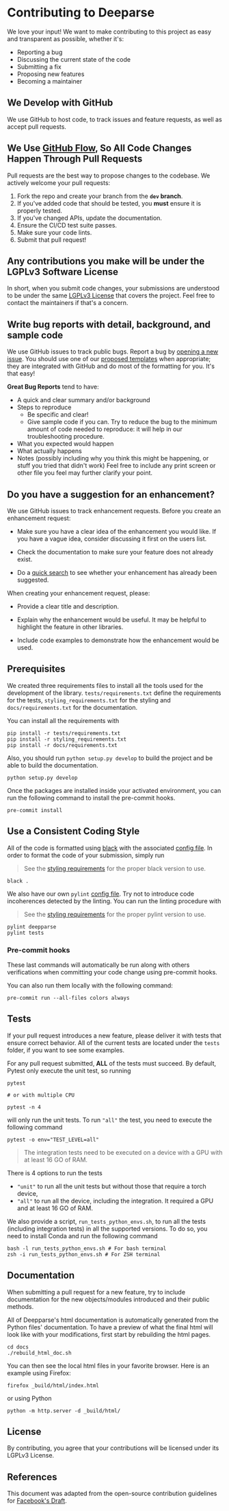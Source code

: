 # Contributing to Deeparse

We love your input! We want to make contributing to this project as easy and transparent as possible, whether it's:

- Reporting a bug
- Discussing the current state of the code
- Submitting a fix
- Proposing new features
- Becoming a maintainer

## We Develop with GitHub

We use GitHub to host code, to track issues and feature requests, as well as accept pull requests.

## We Use [GitHub Flow](https://guides.github.com/introduction/flow/index.html), So All Code Changes Happen Through Pull Requests

Pull requests are the best way to propose changes to the codebase. We actively welcome your pull requests:

1. Fork the repo and create your branch from the **`dev` branch**.
2. If you've added code that should be tested, you **must** ensure it is properly tested.
3. If you've changed APIs, update the documentation.
4. Ensure the CI/CD test suite passes.
5. Make sure your code lints.
6. Submit that pull request!

## Any contributions you make will be under the LGPLv3 Software License

In short, when you submit code changes, your submissions are understood to be under the
same [LGPLv3 License](https://choosealicense.com/licenses/lgpl-3.0/) that covers the project. Feel free to contact the
maintainers if that's a concern.

## Write bug reports with detail, background, and sample code

We use GitHub issues to track public bugs. Report a bug
by [opening a new issue](https://github.com/GRAAL-Research/deepparse/issues). You should use one of
our [proposed templates](https://github.com/GRAAL-Research/deepparse/tree/main/.github/ISSUE_TEMPLATE) when appropriate;
they are integrated with GitHub and do most of the formatting for you. It's that easy!

**Great Bug Reports** tend to have:

- A quick and clear summary and/or background
- Steps to reproduce
    - Be specific and clear!
    - Give sample code if you can. Try to reduce the bug to the minimum amount of code needed to reproduce: it will help
      in our troubleshooting procedure.
- What you expected would happen
- What actually happens
- Notes (possibly including why you think this might be happening, or stuff you tried that didn't work)
  Feel free to include any print screen or other file you feel may further clarify your point.

## Do you have a suggestion for an enhancement?

We use GitHub issues to track enhancement requests. Before you create an enhancement request:

* Make sure you have a clear idea of the enhancement you would like. If you have a vague idea, consider discussing
  it first on the users list.

* Check the documentation to make sure your feature does not already exist.

* Do a [quick search](https://github.com/GRAAL-Research/deepparse/issues) to see whether your enhancement has already
  been suggested.

When creating your enhancement request, please:

* Provide a clear title and description.

* Explain why the enhancement would be useful. It may be helpful to highlight the feature in other libraries.

* Include code examples to demonstrate how the enhancement would be used.

## Prerequisites

We created three requirements files to install all the tools used for the development of the
library. `tests/requirements.txt` define the requirements for the tests, `styling_requirements.txt` for the styling
and `docs/requirements.txt` for the documentation.

You can install all the requirements with

``` shell
pip install -r tests/requirements.txt
pip install -r styling_requirements.txt
pip install -r docs/requirements.txt
```

Also, you should run `python setup.py develop` to build the project and be able to build the documentation.

``` shell
python setup.py develop
```

Once the packages are installed inside your activated environment, you can run the following command to install the pre-commit
hooks.

``` shell
pre-commit install
```

## Use a Consistent Coding Style

All of the code is formatted using [black](https://black.readthedocs.io) with the
associated [config file](https://github.com/GRAAL-Research/deepparse/blob/main/pyproject.toml). In order to format the
code of your submission, simply run
> See the [styling requirements](https://github.com/GRAAL-Research/deepparse/blob/main/styling_requirements.txt) for the
> proper black version to use.

``` shell
black .
```

We also have our own `pylint` [config file](https://github.com/GRAAL-Research/deepparse/blob/main/.pylintrc). Try not to
introduce code incoherences detected by the linting. You can run the linting procedure with
> See the [styling requirements](https://github.com/GRAAL-Research/deepparse/blob/main/styling_requirements.txt) for the
> proper pylint version to use.

``` shell
pylint deepparse
pylint tests
```

### Pre-commit hooks
These last commands will automatically be run along with others verifications when committing your code change using pre-commit hooks.

You can also run them locally with the following command:

``` shell 
pre-commit run --all-files colors always
```

## Tests

If your pull request introduces a new feature, please deliver it with tests that ensure correct behavior. All of the
current tests are located under the `tests` folder, if you want to see some examples.

For any pull request submitted, **ALL** of the tests must succeed. By default, Pytest only execute the unit test, 
so running

``` shell
pytest

# or with multiple CPU

pytest -n 4
```

will only run the unit tests. To run `"all"` the test, you need to execute the following command

```shell
pytest -o env="TEST_LEVEL=all"
```

> The integration tests need to be executed on a device with a GPU with at least 16 GO of RAM.

There is 4 options to run the tests

  - `"unit"` to run all the unit tests but without those that require a torch device,
  - `"all"` to run all the device, including the integration. It required a GPU and at least 16  GO of RAM.

We also provide a script, `run_tests_python_envs.sh`, to run all the tests (including integration tests) in all the 
supported versions. To do so, you need to install Conda and run the following command

``` shell
bash -l run_tests_python_envs.sh # For bash terminal
zsh -i run_tests_python_envs.sh # For ZSH terminal
```

## Documentation

When submitting a pull request for a new feature, try to include documentation for the new objects/modules introduced
and their public methods.

All of Deepparse's html documentation is automatically generated from the Python files' documentation. To have a preview
of what the final html will look like with your modifications, first start by rebuilding the html pages.

 ``` shell
cd docs
./rebuild_html_doc.sh
 ```

You can then see the local html files in your favorite browser. Here is an example using Firefox:

``` shell
firefox _build/html/index.html
```

or using Python

```shell
python -m http.server -d _build/html/
```

## License

By contributing, you agree that your contributions will be licensed under its LGPLv3 License.

## References

This document was adapted from the open-source contribution guidelines
for [Facebook's Draft](https://github.com/facebook/draft-js/blob/a9316a723f9e918afde44dea68b5f9f39b7d9b00/CONTRIBUTING.md).
